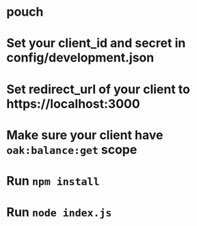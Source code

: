 # pouch

# Set your client_id and secret in config/development.json

# Set redirect_url of your client to https://localhost:3000

# Make sure your client have `oak:balance:get` scope

# Run `npm install`

# Run `node index.js`
